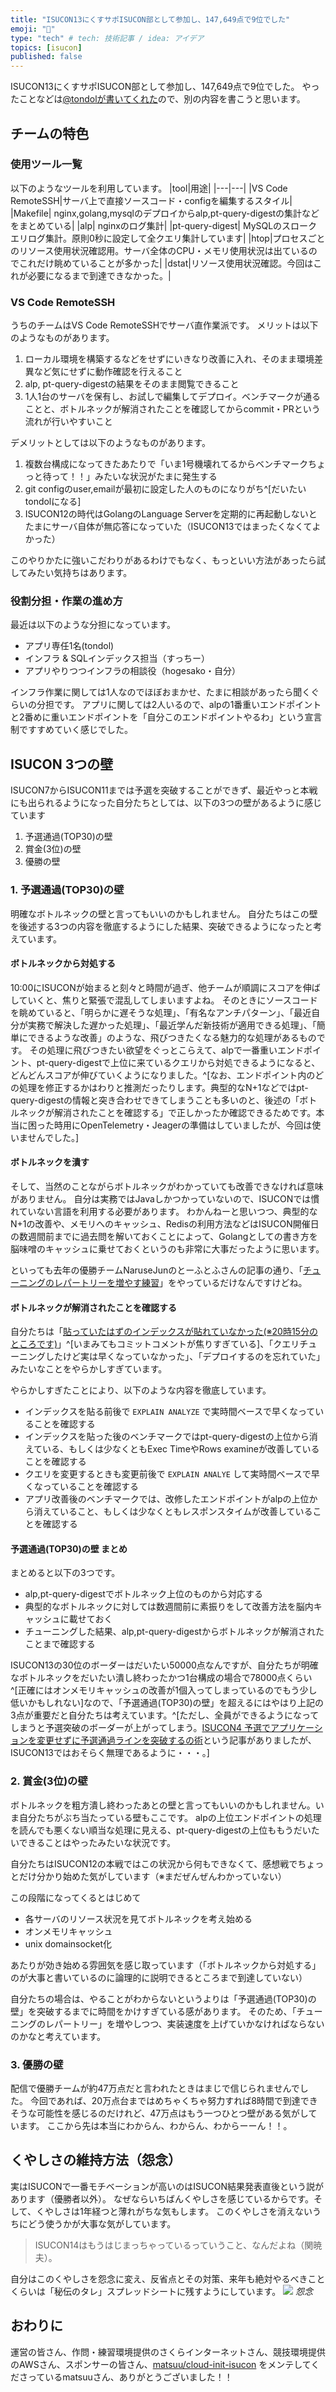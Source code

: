 ```yaml
---
title: "ISUCON13にくすサポISUCON部として参加し、147,649点で9位でした"
emoji: "🦑"
type: "tech" # tech: 技術記事 / idea: アイデア
topics: [isucon]
published: false
---
```

ISUCON13にくすサポISUCON部として参加し、147,649点で9位でした。
やったことなどは[@tondolが書いてくれた](https://scrapbox.io/tondol-pub/ISUCON13%E3%81%AB%E3%81%8F%E3%81%99%E3%82%B5%E3%83%9DISUCON%E9%83%A8%E3%81%A8%E3%81%97%E3%81%A6%E5%8F%82%E5%8A%A0%E3%81%97%E3%80%819%E4%BD%8D%E3%81%AB%E3%81%AA%E3%82%8A%E3%81%BE%E3%81%97%E3%81%9F)ので、別の内容を書こうと思います。

## チームの特色
### 使用ツール一覧
以下のようなツールを利用しています。
|tool|用途|
|---|---|
|VS Code RemoteSSH|サーバ上で直接ソースコード・configを編集するスタイル|
|Makefile| nginx,golang,mysqlのデプロイからalp,pt-query-digestの集計などをまとめている|
|alp| nginxのログ集計|
|pt-query-digest| MySQLのスロークエリログ集計。原則0秒に設定して全クエリ集計しています|
|htop|プロセスごとのリソース使用状況確認用。サーバ全体のCPU・メモリ使用状況は出ているのでこれだけ眺めていることが多かった|
|dstat|リソース使用状況確認。今回はこれが必要になるまで到達できなかった。|

### VS Code RemoteSSH
うちのチームはVS Code RemoteSSHでサーバ直作業派です。
メリットは以下のようなものがあります。
1. ローカル環境を構築するなどをせずにいきなり改善に入れ、そのまま環境差異など気にせずに動作確認を行えること
2. alp, pt-query-digestの結果をそのまま閲覧できること
3. 1人1台のサーバを保有し、お試しで編集してデプロイ。ベンチマークが通ることと、ボトルネックが解消されたことを確認してからcommit・PRという流れが行いやすいこと

デメリットとしては以下のようなものがあります。
1. 複数台構成になってきたあたりで「いま1号機壊れてるからベンチマークちょっと待って！！」みたいな状況がたまに発生する
2. git configのuser,emailが最初に設定した人のものになりがち^[だいたいtondolになる]
3. ISUCON12の時代はGolangのLanguage Serverを定期的に再起動しないとたまにサーバ自体が無応答になっていた（ISUCON13ではまったくなくてよかった）

このやりかたに強いこだわりがあるわけでもなく、もっといい方法があったら試してみたい気持ちはあります。

### 役割分担・作業の進め方
最近は以下のような分担になっています。

* アプリ専任1名(tondol)
* インフラ & SQLインデックス担当（すっちー）
* アプリやりつつインフラの相談役（hogesako・自分）

インフラ作業に関しては1人なのでほぼおまかせ、たまに相談があったら聞くぐらいの分担です。
アプリに関しては2人いるので、alpの1番重いエンドポイントと2番めに重いエンドポイントを「自分このエンドポイントやるわ」という宣言制ですすめていく感じでした。

## ISUCON 3つの壁
ISUCON7からISUCON11までは予選を突破することができず、最近やっと本戦にも出られるようになった自分たちとしては、以下の3つの壁があるように感じています
1. 予選通過(TOP30)の壁
2. 賞金(3位)の壁
3. 優勝の壁

### 1. 予選通過(TOP30)の壁
明確なボトルネックの壁と言ってもいいのかもしれません。
自分たちはこの壁を後述する3つの内容を徹底するようにした結果、突破できるようになったと考えています。

#### ボトルネックから対処する
10:00にISUCONが始まると刻々と時間が過ぎ、他チームが順調にスコアを伸ばしていくと、焦りと緊張で混乱してしまいますよね。
そのときにソースコードを眺めていると、「明らかに遅そうな処理」、「有名なアンチパターン」、「最近自分が実務で解決した遅かった処理」、「最近学んだ新技術が適用できる処理」、「簡単にできるような改善」のような、飛びつきたくなる魅力的な処理があるものです。
その処理に飛びつきたい欲望をぐっとこらえて、alpで一番重いエンドポイント、pt-query-digestで上位に来ているクエリから対処できるようになると、どんどんスコアが伸びていくようになりました。^[なお、エンドポイント内のどの処理を修正するかはわりと推測だったりします。典型的なN+1などではpt-query-digestの情報と突き合わせできてしまうことも多いのと、後述の「ボトルネックが解消されたことを確認する」で正しかったか確認できるためです。本当に困った時用にOpenTelemetry・Jeagerの準備はしていましたが、今回は使いませんでした。]

#### ボトルネックを潰す
そして、当然のことながらボトルネックがわかっていても改善できなければ意味がありません。
自分は実務ではJavaしかつかっていないので、ISUCONでは慣れていない言語を利用する必要があります。
わかんねーと思いつつ、典型的なN+1の改善や、メモリへのキャッシュ、Redisの利用方法などはISUCON開催日の数週間前までに過去問を解いておくことによって、Golangとしての書き方を脳味噌のキャッシュに乗せておくというのも非常に大事だったように思います。

といっても去年の優勝チームNaruseJunのとーふとふさんの記事の通り、「[チューニングのレパートリーを増やす練習](https://zenn.dev/tohutohu/articles/8c34d1187e1b21#isucon%E3%81%A7%E5%8B%9D%E3%81%A4%E3%81%9F%E3%82%81%E3%81%AB)」をやっているだけなんですけどね。

#### ボトルネックが解消されたことを確認する
自分たちは「[貼っていたはずのインデックスが貼れていなかった(※20時15分のところです)](https://tondol.hatenablog.jp/entry/kususapo-isucon-10)」^[いまみてもコミットコメントが焦りすぎている]、「クエリチューニングしたけど実は早くなっていなかった」、「デプロイするのを忘れていた」みたいなことをやらかしすぎています。

やらかしすぎたことにより、以下のような内容を徹底しています。
* インデックスを貼る前後で `EXPLAIN ANALYZE` で実時間ベースで早くなっていることを確認する
* インデックスを貼った後のベンチマークではpt-query-digestの上位から消えている、もしくは少なくともExec TimeやRows examineが改善していることを確認する
* クエリを変更するときも変更前後で `EXPLAIN ANALYE` して実時間ベースで早くなっていることを確認する 
* アプリ改善後のベンチマークでは、改修したエンドポイントがalpの上位から消えていること、もしくは少なくともレスポンスタイムが改善していることを確認する

#### 予選通過(TOP30)の壁 まとめ
まとめると以下の3つです。
* alp,pt-query-digestでボトルネック上位のものから対応する
* 典型的なボトルネックに対しては数週間前に素振りをして改善方法を脳内キャッシュに載せておく
* チューニングした結果、alp,pt-query-digestからボトルネックが解消されたことまで確認する

ISUCON13の30位のボーダーはだいたい50000点なんですが、自分たちが明確なボトルネックをだいたい潰し終わったかつ1台構成の場合で78000点くらい^[正確にはオンメモリキャッシュの改善が1個入ってしまっているのでもう少し低いかもしれない]なので、「予選通過(TOP30)の壁」を超えるにはやはり上記の3点が重要だと自分たちは考えています。^[ただし、全員ができるようになってしまうと予選突破のボーダーが上がってしまう。[ISUCON4 予選でアプリケーションを変更せずに予選通過ラインを突破するの術](https://kazeburo.hatenablog.com/entry/2014/10/14/170129)という記事がありましたが、ISUCON13ではおそらく無理であるように・・・。]

### 2. 賞金(3位)の壁
ボトルネックを粗方潰し終わったあとの壁と言ってもいいのかもしれません。いま自分たちがぶち当たっている壁もここです。
alpの上位エンドポイントの処理を読んでも悪くない順当な処理に見える、pt-query-digestの上位ももうだいたいできることはやったみたいな状況です。

自分たちはISUCON12の本戦ではこの状況から何もできなくて、感想戦でちょっとだけ分かり始めた気がしています（※まだぜんぜんわかっていない）

この段階になってくるとはじめて
* 各サーバのリソース状況を見てボトルネックを考え始める
* オンメモリキャッシュ
* unix domainsocket化

あたりが効き始める雰囲気を感じ取っています（「ボトルネックから対処する」のが大事と書いているのに論理的に説明できるところまで到達していない）

自分たちの場合は、やることがわからないというよりは「予選通過(TOP30)の壁」を突破するまでに時間をかけすぎている感があります。
そのため、「チューニングのレパートリー」を増やしつつ、実装速度を上げていかなければならないのかなと考えています。

### 3. 優勝の壁
配信で優勝チームが約47万点だと言われたときはまじで信じられませんでした。
今回であれば、20万点台まではめちゃくちゃ努力すれば8時間で到達できそうな可能性を感じるのだけれど、47万点はもう一つひとつ壁がある気がしています。
ここから先は本当にわからん、わからん、わからーーん！！。

## くやしさの維持方法（怨念）
実はISUCONで一番モチベーションが高いのはISUCON結果発表直後という説があります（優勝者以外）。
なぜならいちばんくやしさを感じているからです。そして、くやしさは1年経つと薄れがちな気もします。
このくやしさを消えないうちにどう使うかが大事な気がしています。

> ISUCON14はもうはじまっちゃっているっていうこと、なんだよね（関暁夫）。

自分はこのくやしさを怨念に変え、反省点とその対策、来年も絶対やるべきことくらいは「秘伝のタレ」スプレッドシートに残すようにしています。
![](/images/isucon13/onnen.png)
*怨念*

## おわりに
運営の皆さん、作問・練習環境提供のさくらインターネットさん、競技環境提供のAWSさん、スポンサーの皆さん、[matsuu/cloud-init-isucon](https://github.com/matsuu/cloud-init-isucon/) をメンテしてくださっているmatsuuさん、ありがとうございました！！
